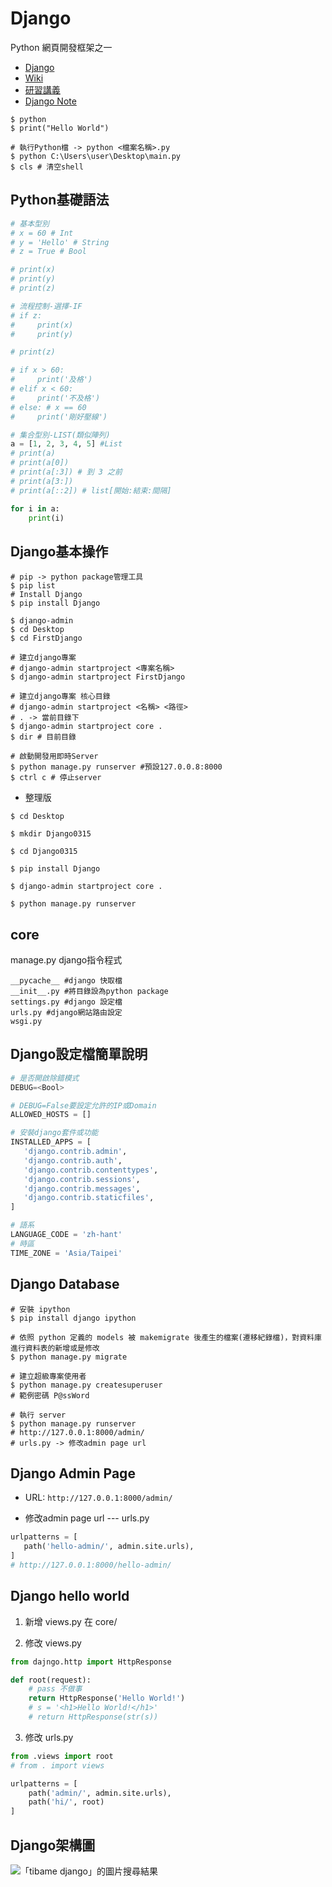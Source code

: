 # Django

Python 網頁開發框架之一

- [Django](https://www.djangoproject.com/)
- [Wiki](https://zh.wikipedia.org/wiki/Django)
- [研習講義](http://ntub-django.arthurc.me/)
- [Django Note](https://github.com/arthurc0102/Note/tree/master/School/NTUB/IRC/class_2016.10.11_to_2016.11.08)

```shell
$ python
$ print("Hello World")

# 執行Python檔 -> python <檔案名稱>.py
$ python C:\Users\user\Desktop\main.py
$ cls # 清空shell
```

## Python基礎語法
```python
# 基本型別
# x = 60 # Int
# y = 'Hello' # String
# z = True # Bool

# print(x)
# print(y)
# print(z)

# 流程控制-選擇-IF
# if z:
#     print(x)
#     print(y)

# print(z)

# if x > 60:
#     print('及格')
# elif x < 60:
#     print('不及格')
# else: # x == 60
#     print('剛好壓線')

# 集合型別-LIST(類似陣列)
a = [1, 2, 3, 4, 5] #List
# print(a)
# print(a[0])
# print(a[:3]) # 到 3 之前
# print(a[3:])
# print(a[::2]) # list[開始:結束:間隔]

for i in a:
    print(i)
```

## Django基本操作
```shell
# pip -> python package管理工具
$ pip list
# Install Django
$ pip install Django

$ django-admin
$ cd Desktop
$ cd FirstDjango

# 建立django專案
# django-admin startproject <專案名稱>
$ django-admin startproject FirstDjango

# 建立django專案 核心目錄
# django-admin startproject <名稱> <路徑>
# . -> 當前目錄下
$ django-admin startproject core .
$ dir # 目前目錄

# 啟動開發用即時Server
$ python manage.py runserver #預設127.0.0.8:8000
$ ctrl c # 停止server
```
- 整理版
```shell
$ cd Desktop

$ mkdir Django0315

$ cd Django0315

$ pip install Django

$ django-admin startproject core .

$ python manage.py runserver
```

## core
manage.py django指令程式
```shell
__pycache__ #django 快取檔
__init__.py #將目錄設為python package
settings.py #django 設定檔
urls.py #django網站路由設定
wsgi.py
```

## Django設定檔簡單說明
```python
# 是否開啟除錯模式
DEBUG=<Bool>

# DEBUG=False要設定允許的IP或Domain
ALLOWED_HOSTS = []

# 安裝django套件或功能
INSTALLED_APPS = [
   'django.contrib.admin',
   'django.contrib.auth',
   'django.contrib.contenttypes',
   'django.contrib.sessions',
   'django.contrib.messages',
   'django.contrib.staticfiles',
]

# 語系
LANGUAGE_CODE = 'zh-hant'
# 時區
TIME_ZONE = 'Asia/Taipei'
```

## Django Database
```shell
# 安裝 ipython
$ pip install django ipython

# 依照 python 定義的 models 被 makemigrate 後產生的檔案(遷移紀錄檔)，對資料庫進行資料表的新增或是修改
$ python manage.py migrate

# 建立超級專案使用者
$ python manage.py createsuperuser
# 範例密碼 P@ssWord

# 執行 server
$ python manage.py runserver
# http://127.0.0.1:8000/admin/
# urls.py -> 修改admin page url
```

## Django Admin Page

- URL: ``http://127.0.0.1:8000/admin/``

- 修改admin page url --- urls.py
```python
urlpatterns = [
   path('hello-admin/', admin.site.urls),
]
# http://127.0.0.1:8000/hello-admin/
```

## Django hello world

1. 新增 views.py 在 core/

2. 修改 views.py
```python
from dajngo.http import HttpResponse

def root(request):
    # pass 不做事
    return HttpResponse('Hello World!')
    # s = '<h1>Hello World!</h1>'
    # return HttpResponse(str(s))
```

3. 修改 urls.py
```python
from .views import root
# from . import views

urlpatterns = [
    path('admin/', admin.site.urls),
    path('hi/', root)
]
```

## Django架構圖

![「tibame django」的圖片搜尋結果](https://i.ytimg.com/vi/W40mDCqWyYo/maxresdefault.jpg)